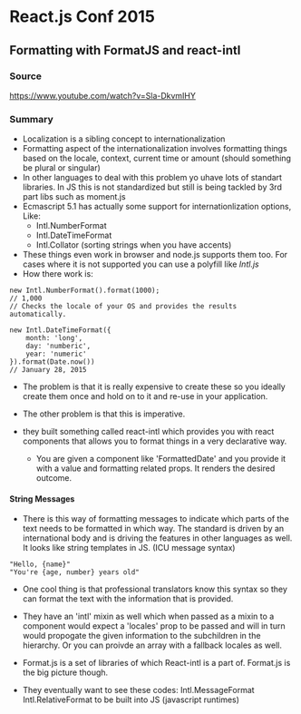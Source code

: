 # React.js Conf 2015
## Formatting with FormatJS and react-intl

### Source
https://www.youtube.com/watch?v=Sla-DkvmIHY

### Summary

- Localization is a sibling concept to internationalization
- Formatting aspect of the internationalization involves formatting things based on the locale, context, current time or amount (should something be plural or singular)
- In other languages to deal with this problem yo uhave lots of standart libraries. In JS this is not standardized but still is being tackled by 3rd part libs such as moment.js
- Ecmascript 5.1 has actually some support for internationlization options, Like:
    + Intl.NumberFormat
    + Intl.DateTimeFormat
    + Intl.Collator (sorting strings when you have accents)
- These things even work in browser and node.js supports them too. For cases where it is not supported you can use a polyfill like *Intl.js*
- How there work is:

```
new Intl.NumberFormat().format(1000);
// 1,000
// Checks the locale of your OS and provides the results automatically.

new Intl.DateTimeFormat({
    month: 'long',
    day: 'numberic',
    year: 'numeric'
}).format(Date.now())
// January 28, 2015

```
- The problem is that it is really expensive to create these so you ideally create them once and hold on to it and re-use in your application. 
- The other problem is that this is imperative.

- they built something called react-intl which provides you with react components that allows you to format things in a very declarative way.
    + You are given a component like 'FormattedDate' and you provide it with a value and formatting related props. It renders the desired outcome.

#### String Messages

- There is this way of formatting messages to indicate which parts of the text needs to be formatted in which way. The standard is driven by an international body and is driving the features in other languages as well. It looks like string templates in JS. (ICU message syntax)

```
"Hello, {name}"
"You're {age, number} years old"
```

- One cool thing is that professional translators know this syntax so they can format the text with the information that is provided.

- They have an 'intl' mixin as well which when passed as a mixin to a component would expect a 'locales' prop to be passed and will in turn would propogate the given information to the subchildren in the hierarchy. Or you can proivde an array with a fallback locales as well.

- Format.js is a set of libraries of which React-intl is a part of. Format.js is the big picture though.

- They eventually want to see these codes:
Intl.MessageFormat
Intl.RelativeFormat to be built into JS (javascript runtimes)
